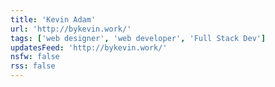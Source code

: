 ```yaml
---
title: 'Kevin Adam'
url: 'http://bykevin.work/'
tags: ['web designer', 'web developer', 'Full Stack Dev']
updatesFeed: 'http://bykevin.work/'
nsfw: false
rss: false
---
```

